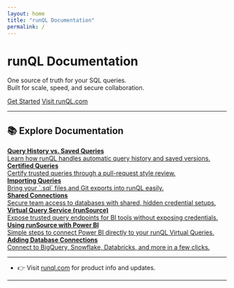 ```yaml
---
layout: home
title: "runQL Documentation"
permalink: /
---
```


<div class="hero">
  <h1>runQL Documentation</h1>
  <p class="tagline">
    One source of truth for your SQL queries.<br/>
    Built for scale, speed, and secure collaboration.
  </p>
  <div class="hero-buttons">
    <a class="button-primary" href="/getting-started/">Get Started</a>
    <a class="button-secondary" href="https://runql.com" target="_blank">Visit runQL.com</a>
  </div>
</div>

---

## 📚 Explore Documentation

<div class="card-grid">

<div class="card">
<a href="/query-history-vs-saved-queries/">
<strong>Query History vs. Saved Queries</strong><br/>
Learn how runQL handles automatic query history and saved versions.
</a>
</div>

<div class="card">
<a href="/certified-queries/">
<strong>Certified Queries</strong><br/>
Certify trusted queries through a pull-request style review.
</a>
</div>

<div class="card">
<a href="/importing-queries/">
<strong>Importing Queries</strong><br/>
Bring your `.sql` files and Git exports into runQL easily.
</a>
</div>

<div class="card">
<a href="/shared-connections/">
<strong>Shared Connections</strong><br/>
Secure team access to databases with shared, hidden credential setups.
</a>
</div>

<div class="card">
<a href="/virtual-query-service/">
<strong>Virtual Query Service (runSource)</strong><br/>
Expose trusted query endpoints for BI tools without exposing credentials.
</a>
</div>

<div class="card">
<a href="/runsource-powerbi/">
<strong>Using runSource with Power BI</strong><br/>
Simple steps to connect Power BI directly to your runQL Virtual Queries.
</a>
</div>

<div class="card">
<a href="/adding-database-connections/">
<strong>Adding Database Connections</strong><br/>
Connect to BigQuery, Snowflake, Databricks, and more in a few clicks.
</a>
</div>

</div>

---

- 👉 Visit [runql.com](https://runql.com) for product info and updates.

---
